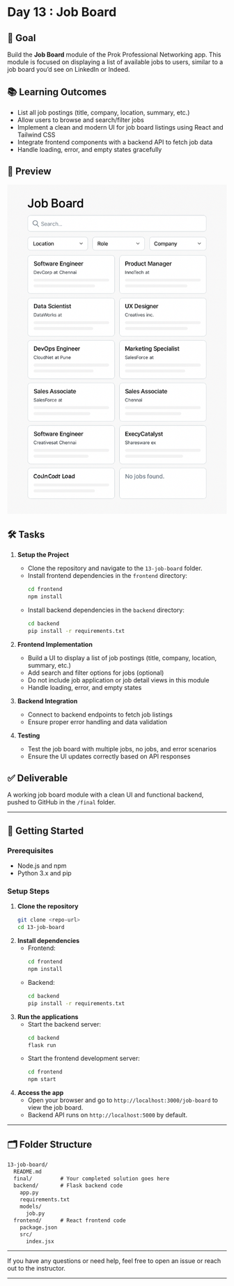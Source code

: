 # Day 13 : Job Board

## 🎯 Goal

Build the **Job Board** module of the Prok Professional Networking app. This module is focused on displaying a list of available jobs to users, similar to a job board you’d see on LinkedIn or Indeed.

## 📚 Learning Outcomes

- List all job postings (title, company, location, summary, etc.)
- Allow users to browse and search/filter jobs
- Implement a clean and modern UI for job board listings using React and Tailwind CSS
- Integrate frontend components with a backend API to fetch job data
- Handle loading, error, and empty states gracefully

## 📸 Preview

![Job Board](./job-board.png)

## 🛠️ Tasks

1. **Setup the Project**

   - Clone the repository and navigate to the `13-job-board` folder.
   - Install frontend dependencies in the `frontend` directory:
     ```bash
     cd frontend
     npm install
     ```
   - Install backend dependencies in the `backend` directory:
     ```bash
     cd backend
     pip install -r requirements.txt
     ```

2. **Frontend Implementation**

   - Build a UI to display a list of job postings (title, company, location, summary, etc.)
   - Add search and filter options for jobs (optional)
   - Do not include job application or job detail views in this module
   - Handle loading, error, and empty states

3. **Backend Integration**

   - Connect to backend endpoints to fetch job listings
   - Ensure proper error handling and data validation

4. **Testing**
   - Test the job board with multiple jobs, no jobs, and error scenarios
   - Ensure the UI updates correctly based on API responses

## ✅ Deliverable

A working job board module with a clean UI and functional backend, pushed to GitHub in the `/final` folder.

---

## 🚀 Getting Started

### Prerequisites

- Node.js and npm
- Python 3.x and pip

### Setup Steps

1. **Clone the repository**
   ```bash
   git clone <repo-url>
   cd 13-job-board
   ```
2. **Install dependencies**
   - Frontend:
     ```bash
     cd frontend
     npm install
     ```
   - Backend:
     ```bash
     cd backend
     pip install -r requirements.txt
     ```
3. **Run the applications**
   - Start the backend server:
     ```bash
     cd backend
     flask run
     ```
   - Start the frontend development server:
     ```bash
     cd frontend
     npm start
     ```
4. **Access the app**
   - Open your browser and go to `http://localhost:3000/job-board` to view the job board.
   - Backend API runs on `http://localhost:5000` by default.

---

## 🗂️ Folder Structure

```
13-job-board/
  README.md
  final/         # Your completed solution goes here
  backend/       # Flask backend code
    app.py
    requirements.txt
    models/
      job.py
  frontend/      # React frontend code
    package.json
    src/
      index.jsx
```

---

If you have any questions or need help, feel free to open an issue or reach out to the instructor.

---
